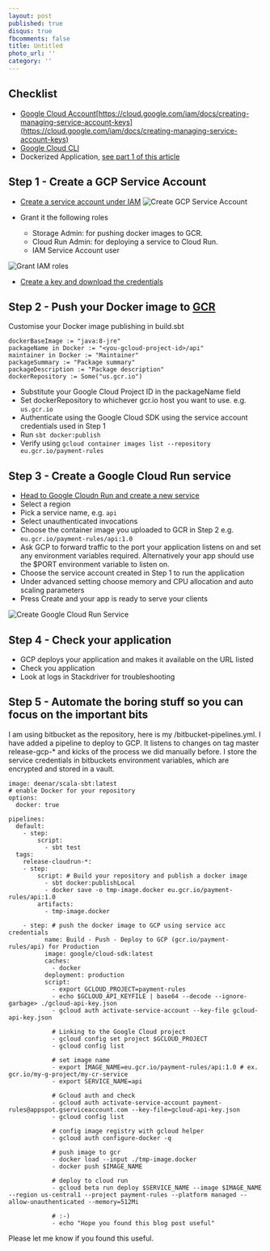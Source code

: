 ```yaml
---
layout: post
published: true
disqus: true
fbcomments: false
title: Untitled
photo_url: ''
category: ''
---
```

## Checklist
- [Google Cloud Account](https://cloud.google.com/free)[https://cloud.google.com/iam/docs/creating-managing-service-account-keys](https://cloud.google.com/iam/docs/creating-managing-service-account-keys)
- [Google Cloud CLI](https://cloud.google.com/sdk/docs/install)
- Dockerized Application, [see part 1 of this article](https://deenar.github.io./dockerising-scala-app-with-sbt/)

## Step 1 - Create a GCP Service Account
- [Create a service account under IAM](https://cloud.google.com/iam/docs/creating-managing-service-accounts)
![Create GCP Service Account]({{site.baseurl}}/media/gcpserviceaccount.png)

- Grant it the following roles
	- Storage Admin: for pushing docker images to GCR.
	- Cloud Run Admin: for deploying a service to Cloud Run.
	- IAM Service Account user
    
![Grant IAM roles]({{site.baseurl}}/media/iamroles.png)

- [Create a key and download the credentials](https://cloud.google.com/iam/docs/creating-managing-service-account-keys)

## Step 2 - Push your Docker image to [GCR](https://cloud.google.com/container-registry)
Customise your Docker image publishing in build.sbt


	dockerBaseImage := "java:8-jre"
	packageName in Docker := "<you-gcloud-project-id>/api"
	maintainer in Docker := "Maintainer"
	packageSummary := "Package summary"
	packageDescription := "Package description"
	dockerRepository := Some("us.gcr.io")
    
- Substitute your Google Cloud Project ID in the packageName field
- Set dockerRepository to whichever gcr.io host you want to use. e.g. `us.gcr.io`
- Authenticate using the Google Cloud SDK using the service account credentials used in Step 1
- Run `sbt docker:publish`
- Verify using `gcloud container images list --repository eu.gcr.io/payment-rules`

## Step 3 - Create a Google Cloud Run service

- [Head to Google Cloudn Run and create a new service](https://console.cloud.google.com/run)
- Select a region
- Pick a service name, e.g. `api`
- Select unauthenticated invocations
- Choose the container image you uploaded to GCR in Step 2 e.g. `eu.gcr.io/payment-rules/api:1.0`
- Ask GCP to forward traffic to the port your application listens on and set any environment variables required. Alternatively your app should use the $PORT environment variable to listen on.
- Choose the service account created in Step 1 to run the application
- Under advanced setting choose memory and CPU allocation and auto scaling parameters
- Press Create and your app is ready to serve your clients

![Create Google Cloud Run Service]({{site.baseurl}}/media/createService.jpg)

 
## Step 4 - Check your application    
- GCP deploys your application and makes it available on the URL listed
- Check you application 
- Look at logs in Stackdriver for troubleshooting

    
## Step 5 - Automate the boring stuff so you can focus on the important bits    
I am using bitbucket as the repository, here is my /bitbucket-pipelines.yml. I have added a pipeline to deploy to GCP. It listens to changes on tag master release-gcp-* and kicks of the process we did manually before. I store the service credentials in bitbuckets environment variables, which are encrypted and stored in a vault.
    
```
image: deenar/scala-sbt:latest
# enable Docker for your repository
options:
  docker: true

pipelines:
  default:
    - step:
        script: 
          - sbt test
  tags:
    release-cloudrun-*:
    - step:
        script: # Build your repository and publish a docker image
          - sbt docker:publishLocal
          - docker save -o tmp-image.docker eu.gcr.io/payment-rules/api:1.0
        artifacts:
          - tmp-image.docker

    - step: # push the docker image to GCP using service acc credentials
          name: Build - Push - Deploy to GCP (gcr.io/payment-rules/api) for Production
          image: google/cloud-sdk:latest
          caches:
            - docker
          deployment: production
          script:
            - export GCLOUD_PROJECT=payment-rules
            - echo $GCLOUD_API_KEYFILE | base64 --decode --ignore-garbage> ./gcloud-api-key.json
            - gcloud auth activate-service-account --key-file gcloud-api-key.json

            # Linking to the Google Cloud project
            - gcloud config set project $GCLOUD_PROJECT          
            - gcloud config list

            # set image name
            - export IMAGE_NAME=eu.gcr.io/payment-rules/api:1.0 # ex. gcr.io/my-g-project/my-cr-service
            - export SERVICE_NAME=api

            # Gcloud auth and check
            - gcloud auth activate-service-account payment-rules@appspot.gserviceaccount.com --key-file=gcloud-api-key.json
            - gcloud config list

            # config image registry with gcloud helper
            - gcloud auth configure-docker -q

            # push image to gcr
            - docker load --input ./tmp-image.docker
            - docker push $IMAGE_NAME

            # deploy to cloud run
            - gcloud beta run deploy $SERVICE_NAME --image $IMAGE_NAME --region us-central1 --project payment-rules --platform managed --allow-unauthenticated --memory=512Mi

            # :-)
            - echo "Hope you found this blog post useful"
```

Please let me know if you found this useful.
